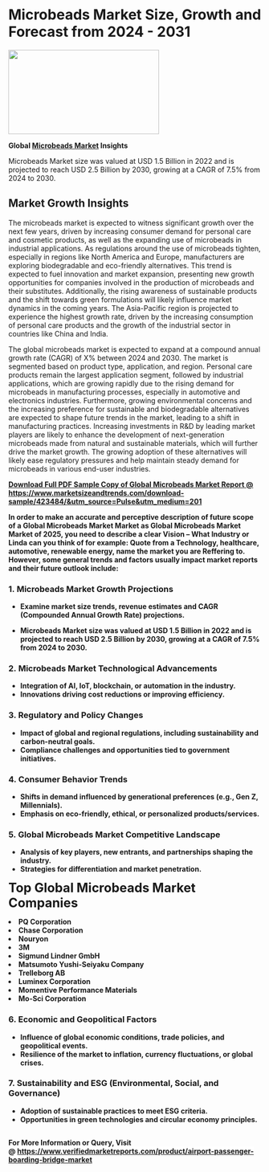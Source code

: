 <H1>Microbeads Market Size, Growth and Forecast from 2024 - 2031</H1><img class="aligncenter size-medium wp-image-584254" src="https://thirdeyenews.in/wp-content/uploads/2024/09/Global-Market-Research-300x168.jpeg" alt="" width="300" height="168" /><p><strong>Global&nbsp;<a href="https://www.marketsizeandtrends.com/download-sample/423484/&amp;utm_source=Pulse&amp;utm_medium=201">Microbeads Market</a> Insights</strong></p><p>Microbeads Market size was valued at USD 1.5 Billion in 2022 and is projected to reach USD 2.5 Billion by 2030, growing at a CAGR of 7.5% from 2024 to 2030.</p><p><h2>Market Growth Insights</h2> <p>The microbeads market is expected to witness significant growth over the next few years, driven by increasing consumer demand for personal care and cosmetic products, as well as the expanding use of microbeads in industrial applications. As regulations around the use of microbeads tighten, especially in regions like North America and Europe, manufacturers are exploring biodegradable and eco-friendly alternatives. This trend is expected to fuel innovation and market expansion, presenting new growth opportunities for companies involved in the production of microbeads and their substitutes. Additionally, the rising awareness of sustainable products and the shift towards green formulations will likely influence market dynamics in the coming years. The Asia-Pacific region is projected to experience the highest growth rate, driven by the increasing consumption of personal care products and the growth of the industrial sector in countries like China and India.</p> <p><strong><a href="#"></a></strong></p> <p>The global microbeads market is expected to expand at a compound annual growth rate (CAGR) of X% between 2024 and 2030. The market is segmented based on product type, application, and region. Personal care products remain the largest application segment, followed by industrial applications, which are growing rapidly due to the rising demand for microbeads in manufacturing processes, especially in automotive and electronics industries. Furthermore, growing environmental concerns and the increasing preference for sustainable and biodegradable alternatives are expected to shape future trends in the market, leading to a shift in manufacturing practices. Increasing investments in R&D by leading market players are likely to enhance the development of next-generation microbeads made from natural and sustainable materials, which will further drive the market growth. The growing adoption of these alternatives will likely ease regulatory pressures and help maintain steady demand for microbeads in various end-user industries.</p> <p><strong><a href="#"></p><p><span class=""><strong>Download Full PDF Sample Copy of Global Microbeads Market Report</strong> @ <a href="https://www.marketsizeandtrends.com/download-sample/423484/&amp;utm_source=Pulse&amp;utm_medium=201" target="_blank">https://www.marketsizeandtrends.com/download-sample/423484/&amp;utm_source=Pulse&amp;utm_medium=201</a></span></p><p>In order to make an accurate and perceptive description of future scope of a Global&nbsp;Microbeads Market Market as Global&nbsp;Microbeads Market Market of 2025, you need to describe a clear Vision &ndash; What Industry or Linda can you think of for example: Quote from a Technology, healthcare, automotive, renewable energy, name the market you are Reffering to. However, some general trends and factors usually impact market reports and their future outlook include:</p><h3>1.&nbsp;<strong>Microbeads Market Growth Projections</strong></h3><ul><li>Examine market size trends, revenue estimates and CAGR (Compounded Annual Growth Rate) projections.</li><li><p>Microbeads Market size was valued at USD 1.5 Billion in 2022 and is projected to reach USD 2.5 Billion by 2030, growing at a CAGR of 7.5% from 2024 to 2030.</p></li></ul><h3>2.&nbsp;<strong>Microbeads Market Technological Advancements</strong></h3><ul><li>Integration of AI, IoT, blockchain, or automation in the industry.</li><li>Innovations driving cost reductions or improving efficiency.</li></ul><h3>3.&nbsp;<strong>Regulatory and Policy Changes</strong></h3><ul><li>Impact of global and regional regulations, including sustainability and carbon-neutral goals.</li><li>Compliance challenges and opportunities tied to government initiatives.</li></ul><h3>4.&nbsp;<strong>Consumer Behavior Trends</strong></h3><ul><li>Shifts in demand influenced by generational preferences (e.g., Gen Z, Millennials).</li><li>Emphasis on eco-friendly, ethical, or personalized products/services.</li></ul><h3>5.&nbsp;<strong>Global Microbeads Market Competitive Landscape</strong></h3><ul><li>Analysis of key players, new entrants, and partnerships shaping the industry.</li><li>Strategies for differentiation and market penetration.</li></ul><p data-pm-slice="1 1 []"><span style="color: inherit; font-family: inherit; font-size: 25px;">Top Global Microbeads Market Companies</span></p><div class="" data-test-id=""><p><li>PQ Corporation</li><li> Chase Corporation</li><li> Nouryon</li><li> 3M</li><li> Sigmund Lindner GmbH</li><li> Matsumoto Yushi-Seiyaku Company</li><li> Trelleborg AB</li><li> Luminex Corporation</li><li> Momentive Performance Materials</li><li> Mo-Sci Corporation</li></p></div><h3>6.&nbsp;<strong>Economic and Geopolitical Factors</strong></h3><ul><li>Influence of global economic conditions, trade policies, and geopolitical events.</li><li>Resilience of the market to inflation, currency fluctuations, or global crises.</li></ul><h3>7.&nbsp;<strong>Sustainability and ESG (Environmental, Social, and Governance)</strong></h3><ul><li>Adoption of sustainable practices to meet ESG criteria.</li><li>Opportunities in green technologies and circular economy principles.</li></ul><h2><strong style="font-size: 14px;">For More Information or Query, Visit @&nbsp;</strong><a style="background-color: #ffffff; font-size: 14px;" href="https://www.marketsizeandtrends.com/report/microbeads-market/" target="_blank">https://www.verifiedmarketreports.com/product/airport-passenger-boarding-bridge-market</a></h2>
